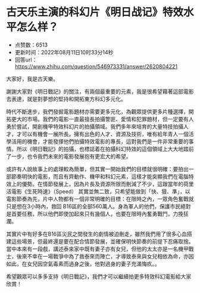 # 古天乐主演的科幻片《明日战记》特效水平怎么样？
- 点赞数：6513
- 更新时间：2022年08月11日10时33分14秒
- 回答url：https://www.zhihu.com/question/546973331/answer/2620804221
<body>
 <p data-pid="omGvxenZ">大家好，我是古天樂。</p>
 <p data-pid="pMNdP78Z">謝謝大家對《明日戰記》的關注，有兩個最重要的元素，我是很希望藉著這部電影去表達，就是對夢想的堅持和開拓東方科幻多元化。</p>
 <p data-pid="eTu0B5Tc">時代不斷進步，我們發掘電影題材亦需要更多元化，為觀眾提供更多片種選擇，開拓更大的市場。我們的電影一直最擅長拍攝警匪、愛情和犯罪題材，但一定要有人勇於嘗試，開創機甲特效科幻片的拍攝領域。我們多年來培育的大量特技拍攝人才，才可以有機會一展所長。擁有出色的人才、資源及技術，唯有給年青人一個活學活用的機會，才能發揮他們拍攝特效電影的專長，這對我們是一件非常重要的事情。所以《明日戰記》的拍攝，也標誌着在拍攝科幻特效的這個領域上大大地踏前了一步，也令我們未來的電影發展抱有更宏大的希望。</p>
 <p data-pid="3a1Umqye">或許有人說故事上的處理較為簡單，但其實一開始我們的目標就很明確：要拍出一部節奏明快的電影，而且有齊動作、機甲和科幻元素，這樣才能突顯我們在電腦特效上的優勢。在情節發展上，因為片長及資源所限而刪減了不少，這跟當年的荷里活電影《生死時速》（Speed） 其實並無二致，只希望能做到「快、狠、準」，以電影節奏為先，片中人物都有一個非常明確的目標：在限時之內，一眾角色奮戰就只是想在3小時內，救回 B16區的全部560萬人。身為軍人的他們，保護市民絕對是首要任務，所以他們即使加起來只有幾個人，也要在限時內奮勇戰鬥，力挽狂瀾。</p>
 <p data-pid="XV9QeGst">其實片中有好多在B16區災民之間發生的劇情被迫刪走，雖然我們用了很多心血搭建這些場景，但最終還是要在配合情節發展，並確保明快節奏的前提下忍痛取捨。當中本來有一段戲，講述泰來家中既有妻子亦有女兒，但他的太太亦是一名機甲戰士，後來不幸在一場戰爭中為了救泰來而陣亡，才導致泰來與女兒相依為命，亦因如此，在女兒因空氣毒素而過身之後，他對過身的妻子充滿悔疚。。</p>
 <p data-pid="hXGUACR3">希望觀眾可以多多支持《明日戰記》，我們才可以繼續拍更多特效科幻電影給大家欣賞！</p>
 <p></p>
</body>